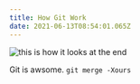 ```yaml
---
title: How Git Work
date: 2021-06-13T08:54:01.065Z
---
```

![this is how it looks at the end](/img/screenshot-95-.png "My Screenshot")

Git is awsome. `git merge -Xours`
